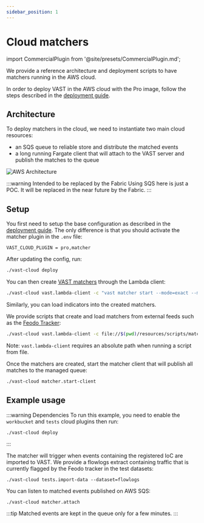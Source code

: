```yaml
---
sidebar_position: 1
---
```


# Cloud matchers

import CommercialPlugin from '@site/presets/CommercialPlugin.md';

<CommercialPlugin />

We provide a reference architecture and deployment scripts to have matchers
running in the AWS cloud.

In order to deploy VAST in the AWS cloud with the Pro image, follow the steps
described in the [deployment guide](../../setup/deploy/aws-pro.md).

## Architecture

To deploy matchers in the cloud, we need to instantiate two main cloud
resources:
- an SQS queue to reliable store and distribute the matched events
- a long running Fargate client that will attach to the VAST server and publish
  the matches to the queue

![AWS
Architecture](https://user-images.githubusercontent.com/7913347/184834597-cc6ef751-2444-4741-aacf-f9f7fdb9482d.png)

:::warning Intended to be replaced by the Fabric
Using SQS here is just a POC. It will be replaced in the near future by the
Fabric.
:::

## Setup

You first need to setup the base configuration as described in the [deployment
guide](../../setup/deploy/aws-pro.md). The only difference is that you
should activate the matcher plugin in the `.env` file:
```
VAST_CLOUD_PLUGIN = pro,matcher
```

After updating the config, run:
```bash
./vast-cloud deploy
```

You can then create [VAST
matchers](../../use/detect/match-threat-intel.md#start-matchers) through the
Lambda client:

```bash
./vast-cloud vast.lambda-client -c "vast matcher start --mode=exact --match-types=ip feodo"
```

Similarly, you can load indicators into the created matchers.

We provide scripts that create and load matchers from external feeds such as the
[Feodo Tracker](https://feodotracker.abuse.ch/):

```bash
./vast-cloud vast.lambda-client -c file://$(pwd)/resources/scripts/matcher/feodo.sh
```

Note: `vast.lambda-client` requires an absolute path when running a script from file.

Once the matchers are created, start the matcher client that will publish all
matches to the managed queue:

```bash
./vast-cloud matcher.start-client
```

## Example usage

:::warning Dependencies
To run this example, you need to enable the `workbucket` and `tests` cloud
plugins then run:

```
./vast-cloud deploy
```
:::

The matcher will trigger when events containing the registered IoC are imported
to VAST. We provide a flowlogs extract containing traffic that is currently
flagged by the Feodo tracker in the test datasets:

```
./vast-cloud tests.import-data --dataset=flowlogs
```

You can listen to matched events published on AWS SQS:

```
./vast-cloud matcher.attach
```

:::tip
Matched events are kept in the queue only for a few minutes.
:::
